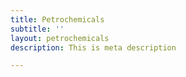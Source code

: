 ```yaml
---
title: Petrochemicals
subtitle: ''
layout: petrochemicals
description: This is meta description

---
```

